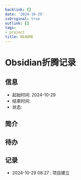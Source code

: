 ```yaml
---
backlink: []
date: '2024-10-29'
isOriginal: true
outlink: []
tags:
- project
title: README
---
```

# Obsidian折腾记录
## 信息
- 起始时间: 2024-10-29
- 结束时间: 
- 状态: 
## 简介

## 待办

## 记录
- 2024-10-29 08:27 :  项目建立